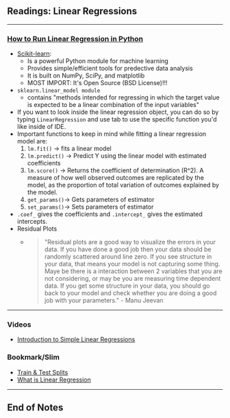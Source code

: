 ## Readings: Linear Regressions
***

### [How to Run Linear Regression in Python](http://bigdata-madesimple.com/how-to-run-linear-regression-in-python-scikit-learn/)

- [Scikit-learn](http://scikit-learn.org/stable/): 
  * Is a powerful Python module for machine learning
  * Provides simple/efficient tools for predective data analysis
  * It is built on NumPy, SciPy, and matplotlib
  * MOST IMPORT: It's Open Source (BSD License)!!!
- `sklearn.linear_model module`
  * contains "methods intended for regressing in which the target value is expected to be a linear combination of the input variables"
- If you want to look inside the linear regression object, you can do so by typing `LinearRegression` and use tab to use the specific function you'd like inside of IDE.
- Important functions to keep in mind while fitting a linear regression model are:
  1. `lm.fit()` -> fits a linear model
  2. `lm.predict()` -> Predict Y using the linear model with estimated coefficients
  3. `lm.score()` -> Returns the coefficient of determination (R^2). A measure of how well observed outcomes are replicated by the model, as the proportion of total variation of outcomes explained by the model.
  4. `get_params()`-> Gets parameters of estimator
  5. `set_params()`-> Sets parameters of estimator
- `.coef_` gives the coefficients and `.intercept_` gives the estimated intercepts.
- Residual Plots
  * > "Residual plots are a good way to visualize the errors in your data. If you have done a good job then your data should be randomly scattered around line zero. If you see structure in your data, that means your model is not capturing some thing. Maye be there is a interaction between 2 variables that you are not considering, or may be you are measuring time dependent data. If you get some structure in your data, you should go back to your model and check whether you are doing a good job with your parameters." - Manu Jeevan


***

### Videos
- [Introduction to Simple Linear Regressions](https://www.youtube.com/watch?v=KsVBBJRb9TE)
### Bookmark/Slim
- [Train & Test Splits](https://towardsdatascience.com/train-test-split-and-cross-validation-in-python-80b61beca4b6)
- [What is Linear Regression](https://www.statisticssolutions.com/what-is-linear-regression/)
***
 ## End of Notes
